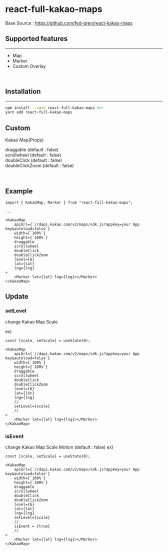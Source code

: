 # react-full-kakao-maps

Base Source : https://github.com/fed-gren/react-kakao-maps

## Supported features

---

- Map
- Marker
- Custom Overlay

<br/>

## Installation

---

```sh
npm install --save react-full-kakao-maps #or
yarn add react-full-kakao-maps
```

## Custom

Kakao Map(Props)

draggable (default : false) <br />
scrollwheel (default : false) <br />
doubleClick (default : false) <br />
doubleClickZoom (default : false) <br />

<br/>

## Example

```
import { KakaoMap, Marker } from "react-full-kakao-maps";

...

<KakaoMap
    apiUrl={`//dapi.kakao.com/v2/maps/sdk.js?appkey=your App key&autoload=false`}
    width={`100%`}
    height={`100%`}
    draggable
    scrollwheel
    doubleClick
    doubleClickZoom
    level={6}
    lat={lat}
    lng={lng}
>
    <Marker lat={lat} lng={lng}></Marker>
</KakaoMap>
```

## Update

### setLevel

change Kakao Map Scale

ex)

```
const [scale, setScale] = useState(0);

<KakaoMap
    apiUrl={`//dapi.kakao.com/v2/maps/sdk.js?appkey=your App key&autoload=false`}
    width={`100%`}
    height={`100%`}
    draggable
    scrollwheel
    doubleClick
    doubleClickZoom
    level={6}
    lat={lat}
    lng={lng}
    //
    setLevel={scale}
    //
>
    <Marker lat={lat} lng={lng}></Marker>
</KakaoMap>
```

### isEvent

change Kakao Map Scale Motion (default : false)
ex)

```
const [scale, setScale] = useState(0);

<KakaoMap
    apiUrl={`//dapi.kakao.com/v2/maps/sdk.js?appkey=your App key&autoload=false`}
    width={`100%`}
    height={`100%`}
    draggable
    scrollwheel
    doubleClick
    doubleClickZoom
    level={6}
    lat={lat}
    lng={lng}
    setLevel={scale}
    //
    isEvent = {true}
    //
>
    <Marker lat={lat} lng={lng}></Marker>
</KakaoMap>
```
